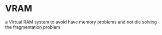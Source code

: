 # VRAM
a Virtual RAM system to avoid have memory problems and not die solving the fragmentation problem
